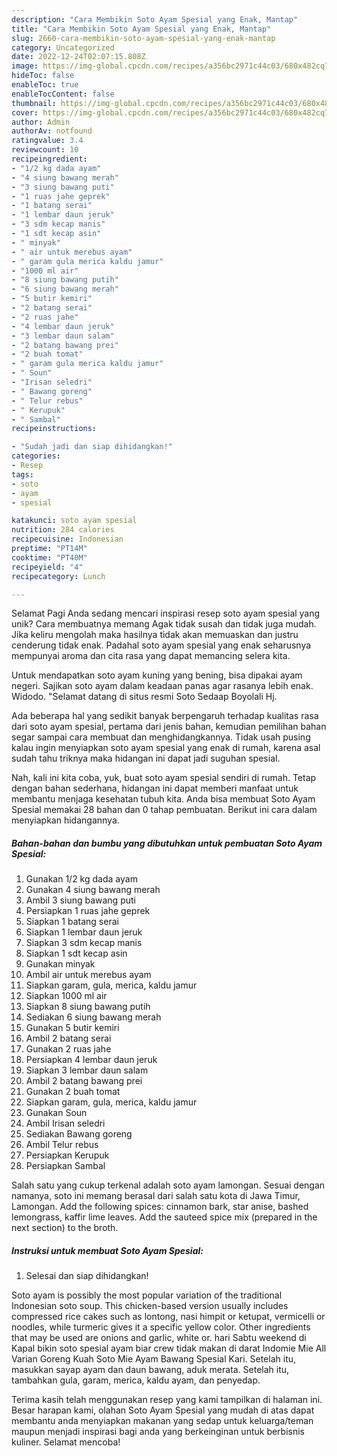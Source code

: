 ```yaml
---
description: "Cara Membikin Soto Ayam Spesial yang Enak, Mantap"
title: "Cara Membikin Soto Ayam Spesial yang Enak, Mantap"
slug: 2660-cara-membikin-soto-ayam-spesial-yang-enak-mantap
category: Uncategorized
date: 2022-12-24T02:07:15.808Z
image: https://img-global.cpcdn.com/recipes/a356bc2971c44c03/680x482cq70/soto-ayam-spesial-foto-resep-utama.jpg
hideToc: false
enableToc: true
enableTocContent: false
thumbnail: https://img-global.cpcdn.com/recipes/a356bc2971c44c03/680x482cq70/soto-ayam-spesial-foto-resep-utama.jpg
cover: https://img-global.cpcdn.com/recipes/a356bc2971c44c03/680x482cq70/soto-ayam-spesial-foto-resep-utama.jpg
author: Admin
authorAv: notfound
ratingvalue: 3.4
reviewcount: 10
recipeingredient:
- "1/2 kg dada ayam"
- "4 siung bawang merah"
- "3 siung bawang puti"
- "1 ruas jahe geprek"
- "1 batang serai"
- "1 lembar daun jeruk"
- "3 sdm kecap manis"
- "1 sdt kecap asin"
- " minyak"
- " air untuk merebus ayam"
- " garam gula merica kaldu jamur"
- "1000 ml air"
- "8 siung bawang putih"
- "6 siung bawang merah"
- "5 butir kemiri"
- "2 batang serai"
- "2 ruas jahe"
- "4 lembar daun jeruk"
- "3 lembar daun salam"
- "2 batang bawang prei"
- "2 buah tomat"
- " garam gula merica kaldu jamur"
- " Soun"
- "Irisan seledri"
- " Bawang goreng"
- " Telur rebus"
- " Kerupuk"
- " Sambal"
recipeinstructions:

- "Sudah jadi dan siap dihidangkan!"
categories:
- Resep
tags:
- soto
- ayam
- spesial

katakunci: soto ayam spesial 
nutrition: 284 calories
recipecuisine: Indonesian
preptime: "PT14M"
cooktime: "PT40M"
recipeyield: "4"
recipecategory: Lunch

---
```



Selamat Pagi Anda sedang mencari inspirasi resep soto ayam spesial yang unik? Cara membuatnya memang Agak tidak susah dan tidak juga mudah. Jika keliru mengolah maka hasilnya tidak akan memuaskan dan justru cenderung tidak enak. Padahal soto ayam spesial yang enak seharusnya mempunyai aroma dan cita rasa yang dapat memancing selera kita.


Untuk mendapatkan soto ayam kuning yang bening, bisa dipakai ayam negeri. Sajikan soto ayam dalam keadaan panas agar rasanya lebih enak. Widodo. &#34;Selamat datang di situs resmi Soto Sedaap Boyolali Hj.

Ada beberapa hal yang sedikit banyak berpengaruh terhadap kualitas rasa dari soto ayam spesial, pertama dari jenis bahan, kemudian pemilihan bahan segar sampai cara membuat dan menghidangkannya. Tidak usah pusing kalau ingin menyiapkan soto ayam spesial yang enak di rumah, karena asal sudah tahu triknya maka hidangan ini dapat jadi suguhan spesial.


Nah, kali ini kita coba, yuk, buat soto ayam spesial sendiri di rumah. Tetap dengan bahan sederhana, hidangan ini dapat memberi manfaat untuk membantu menjaga kesehatan tubuh kita. Anda bisa membuat Soto Ayam Spesial memakai 28 bahan dan 0 tahap pembuatan. Berikut ini cara dalam menyiapkan hidangannya.

<!--inarticleads1-->

##### Bahan-bahan dan bumbu yang dibutuhkan untuk pembuatan Soto Ayam Spesial:

1. Gunakan 1/2 kg dada ayam
1. Gunakan 4 siung bawang merah
1. Ambil 3 siung bawang puti
1. Persiapkan 1 ruas jahe geprek
1. Siapkan 1 batang serai
1. Siapkan 1 lembar daun jeruk
1. Siapkan 3 sdm kecap manis
1. Siapkan 1 sdt kecap asin
1. Gunakan  minyak
1. Ambil  air untuk merebus ayam
1. Siapkan  garam, gula, merica, kaldu jamur
1. Siapkan 1000 ml air
1. Siapkan 8 siung bawang putih
1. Sediakan 6 siung bawang merah
1. Gunakan 5 butir kemiri
1. Ambil 2 batang serai
1. Gunakan 2 ruas jahe
1. Persiapkan 4 lembar daun jeruk
1. Siapkan 3 lembar daun salam
1. Ambil 2 batang bawang prei
1. Gunakan 2 buah tomat
1. Siapkan  garam, gula, merica, kaldu jamur
1. Gunakan  Soun
1. Ambil Irisan seledri
1. Sediakan  Bawang goreng
1. Ambil  Telur rebus
1. Persiapkan  Kerupuk
1. Persiapkan  Sambal


Salah satu yang cukup terkenal adalah soto ayam lamongan. Sesuai dengan namanya, soto ini memang berasal dari salah satu kota di Jawa Timur, Lamongan. Add the following spices: cinnamon bark, star anise, bashed lemongrass, kaffir lime leaves. Add the sauteed spice mix (prepared in the next section) to the broth. 

<!--inarticleads2-->

##### Instruksi untuk membuat Soto Ayam Spesial:


1. Selesai dan siap dihidangkan!

Soto ayam is possibly the most popular variation of the traditional Indonesian soto soup. This chicken-based version usually includes compressed rice cakes such as lontong, nasi himpit or ketupat, vermicelli or noodles, while turmeric gives it a specific yellow color. Other ingredients that may be used are onions and garlic, white or. hari Sabtu weekend di Kapal bikin soto spesial ayam biar crew tidak makan di darat Indomie Mie All Varian Goreng Kuah Soto Mie Ayam Bawang Spesial Kari. Setelah itu, masukkan sayap ayam dan daun bawang, aduk merata. Setelah itu, tambahkan gula, garam, merica, kaldu ayam, dan penyedap. 

Terima kasih telah menggunakan resep yang kami tampilkan di halaman ini. Besar harapan kami, olahan Soto Ayam Spesial yang mudah di atas dapat membantu anda menyiapkan makanan yang sedap untuk keluarga/teman maupun menjadi inspirasi bagi anda yang berkeinginan untuk berbisnis kuliner. Selamat mencoba!
